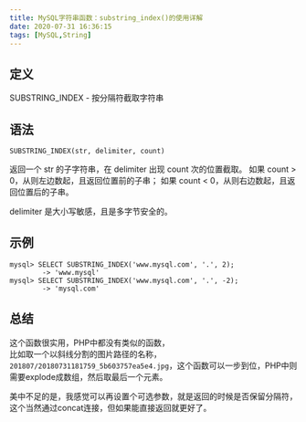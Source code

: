 ```yaml
---
title: MySQL字符串函数：substring_index()的使用详解
date: 2020-07-31 16:36:15
tags: [MySQL,String]
---
```

## 定义
SUBSTRING_INDEX - 按分隔符截取字符串
## 语法
```
SUBSTRING_INDEX(str, delimiter, count)
```
返回一个 str 的子字符串，在 delimiter 出现 count 次的位置截取。
如果 count > 0，从则左边数起，且返回位置前的子串；
如果 count < 0，从则右边数起，且返回位置后的子串。

delimiter 是大小写敏感，且是多字节安全的。

## 示例
```
mysql> SELECT SUBSTRING_INDEX('www.mysql.com', '.', 2);
        -> 'www.mysql'
mysql> SELECT SUBSTRING_INDEX('www.mysql.com', '.', -2);
        -> 'mysql.com'
```
## 总结
这个函数很实用，PHP中都没有类似的函数，  
比如取一个以斜线分割的图片路径的名称，`201807/20180731181759_5b603757ea5e4.jpg`，这个函数可以一步到位，PHP中则需要explode成数组，然后取最后一个元素。

美中不足的是，我感觉可以再设置个可选参数，就是返回的时候是否保留分隔符，这个当然通过concat连接，但如果能直接返回就更好了。
